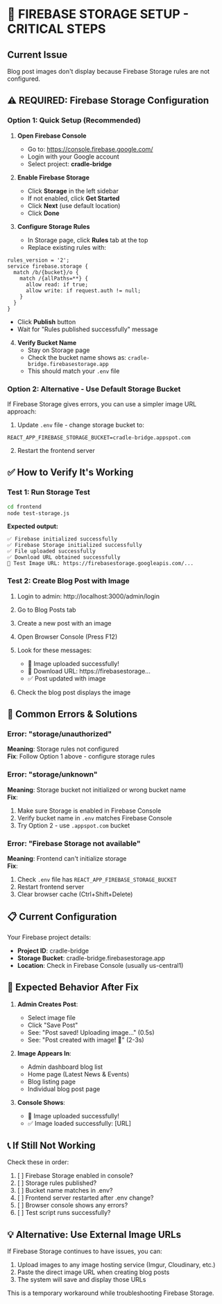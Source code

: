 # 🔧 FIREBASE STORAGE SETUP - CRITICAL STEPS

## Current Issue
Blog post images don't display because Firebase Storage rules are not configured.

## ⚠️ REQUIRED: Firebase Storage Configuration

### Option 1: Quick Setup (Recommended)

1. **Open Firebase Console**
   - Go to: https://console.firebase.google.com/
   - Login with your Google account
   - Select project: **cradle-bridge**

2. **Enable Firebase Storage**
   - Click **Storage** in the left sidebar
   - If not enabled, click **Get Started**
   - Click **Next** (use default location)
   - Click **Done**

3. **Configure Storage Rules**
   - In Storage page, click **Rules** tab at the top
   - Replace existing rules with:

```
rules_version = '2';
service firebase.storage {
  match /b/{bucket}/o {
    match /{allPaths=**} {
      allow read: if true;
      allow write: if request.auth != null;
    }
  }
}
```

   - Click **Publish** button
   - Wait for "Rules published successfully" message

4. **Verify Bucket Name**
   - Stay on Storage page
   - Check the bucket name shows as: `cradle-bridge.firebasestorage.app`
   - This should match your `.env` file

### Option 2: Alternative - Use Default Storage Bucket

If Firebase Storage gives errors, you can use a simpler image URL approach:

1. Update `.env` file - change storage bucket to:
```
REACT_APP_FIREBASE_STORAGE_BUCKET=cradle-bridge.appspot.com
```

2. Restart the frontend server

## ✅ How to Verify It's Working

### Test 1: Run Storage Test
```bash
cd frontend
node test-storage.js
```

**Expected output:**
```
✅ Firebase initialized successfully
✅ Firebase Storage initialized successfully
✅ File uploaded successfully
✅ Download URL obtained successfully
📸 Test Image URL: https://firebasestorage.googleapis.com/...
```

### Test 2: Create Blog Post with Image

1. Login to admin: http://localhost:3000/admin/login
2. Go to Blog Posts tab
3. Create a new post with an image
4. Open Browser Console (Press F12)
5. Look for these messages:
   - 🎉 Image uploaded successfully!
   - 📸 Download URL: https://firebasestorage...
   - ✅ Post updated with image

6. Check the blog post displays the image

## 🚨 Common Errors & Solutions

### Error: "storage/unauthorized"
**Meaning**: Storage rules not configured  
**Fix**: Follow Option 1 above - configure storage rules

### Error: "storage/unknown"
**Meaning**: Storage bucket not initialized or wrong bucket name  
**Fix**: 
1. Make sure Storage is enabled in Firebase Console
2. Verify bucket name in `.env` matches Firebase Console
3. Try Option 2 - use `.appspot.com` bucket

### Error: "Firebase Storage not available"
**Meaning**: Frontend can't initialize storage  
**Fix**:
1. Check `.env` file has `REACT_APP_FIREBASE_STORAGE_BUCKET`
2. Restart frontend server
3. Clear browser cache (Ctrl+Shift+Delete)

## 📋 Current Configuration

Your Firebase project details:
- **Project ID**: cradle-bridge
- **Storage Bucket**: cradle-bridge.firebasestorage.app
- **Location**: Check in Firebase Console (usually us-central1)

## 🎯 Expected Behavior After Fix

1. **Admin Creates Post**:
   - Select image file
   - Click "Save Post"
   - See: "Post saved! Uploading image..." (0.5s)
   - See: "Post created with image! 🎉" (2-3s)

2. **Image Appears In**:
   - Admin dashboard blog list
   - Home page (Latest News & Events)
   - Blog listing page
   - Individual blog post page

3. **Console Shows**:
   - 🎉 Image uploaded successfully!
   - ✅ Image loaded successfully: [URL]

## 📞 If Still Not Working

Check these in order:
1. [ ] Firebase Storage enabled in console?
2. [ ] Storage rules published?
3. [ ] Bucket name matches in .env?
4. [ ] Frontend server restarted after .env change?
5. [ ] Browser console shows any errors?
6. [ ] Test script runs successfully?

## 💡 Alternative: Use External Image URLs

If Firebase Storage continues to have issues, you can:
1. Upload images to any image hosting service (Imgur, Cloudinary, etc.)
2. Paste the direct image URL when creating blog posts
3. The system will save and display those URLs

This is a temporary workaround while troubleshooting Firebase Storage.
